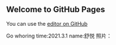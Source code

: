 ## Welcome to GitHub Pages

You can use the [editor on GitHub](https://github.com/JackyFreedom/Timeline/edit/main/README.md) 

Go whoring
time:2021.3.1
name:舒悦
照片：
